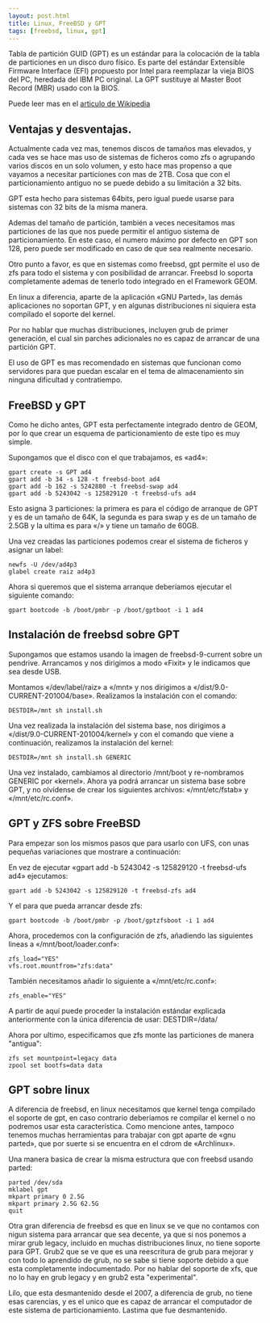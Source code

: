 ```yaml
---
layout: post.html
title: Linux, FreeBSD y GPT
tags: [freebsd, linux, gpt]
---
```


Tabla de partición GUID (GPT) es un estándar para la colocación de la tabla de particiones
en un disco duro físico. Es parte del estándar Extensible Firmware Interface (EFI) propuesto por Intel para reemplazar la vieja BIOS del PC, heredada del IBM PC original. La
GPT sustituye al Master Boot Record (MBR) usado con la BIOS.

Puede leer mas en el [articulo de Wikipedia](wikipedia)

[wikipedia]: http://es.wikipedia.org/wiki/Tabla_de_partición_GUID

Ventajas y desventajas.
-----------------------

Actualmente cada vez mas, tenemos discos de tamaños mas elevados, y cada ves se hace mas
uso de sistemas de ficheros como zfs o agrupando varios discos en un solo volumen,  y esto
hace mas propenso a que vayamos a necesitar particiones con mas de 2TB. Cosa que con el
particionamiento antiguo no se puede debido a su limitación a 32 bits.

GPT esta hecho para sistemas 64bits, pero igual puede usarse para sistemas con 32 bits de
la misma manera.

Ademas del tamaño de partición, también a veces necesitamos mas particiones de las que nos
puede permitir el antiguo sistema de particionamiento. En este caso, el numero máximo por
defecto en GPT son 128, pero puede ser modificado en caso de que sea realmente necesario.

Otro punto a favor, es que en sistemas como freebsd, gpt permite el uso de zfs para todo
el sistema y con posibilidad de arrancar. Freebsd lo soporta completamente ademas de
tenerlo todo integrado en el Framework GEOM.

En linux a diferencia, aparte de la aplicación «GNU Parted», las demás aplicaciones no
soportan GPT, y en algunas distribuciones ni siquiera esta compilado el soporte del kernel.

Por no hablar que muchas distribuciones, incluyen grub de primer generación, el cual sin
parches adicionales no es capaz de arrancar de una partición GPT.

El uso de GPT es mas recomendado en sistemas que funcionan como servidores para que puedan
escalar en el tema de almacenamiento sin ninguna dificultad y contratiempo.


FreeBSD y GPT
-------------

Como he dicho antes, GPT esta perfectamente integrado dentro de GEOM, por lo que crear un
esquema de particionamiento de este tipo es muy simple.

Supongamos que el disco con el que trabajamos, es «ad4»:

    gpart create -s GPT ad4
    gpart add -b 34 -s 128 -t freebsd-boot ad4
    gpart add -b 162 -s 5242880 -t freebsd-swap ad4
    gpart add -b 5243042 -s 125829120 -t freebsd-ufs ad4


Esto asigna 3 particiones:  la primera es para el código de arranque de GPT y es de un
tamaño de 64K, la segunda es para swap y es de un tamaño de 2.5GB y la ultima es para «/»
y tiene un tamaño de 60GB.

Una vez creadas las particiones podemos crear el sistema de ficheros y asignar un label:

    newfs -U /dev/ad4p3
    glabel create raiz ad4p3

Ahora si queremos que el sistema arranque deberíamos ejecutar el siguiente comando:

    gpart bootcode -b /boot/pmbr -p /boot/gptboot -i 1 ad4


Instalación de freebsd sobre GPT
--------------------------------

Supongamos que estamos usando la imagen de freebsd-9-current sobre un pendrive. Arrancamos
y nos dirigimos a modo «Fixit» y le indicamos que sea desde USB.

Montamos «/dev/label/raiz» a «/mnt» y nos dirigimos a «/dist/9.0-CURRENT-201004/base». Realizamos la instalación con el comando:

    DESTDIR=/mnt sh install.sh

Una vez realizada la instalación del sistema base, nos dirigimos a «/dist/9.0-CURRENT-201004/kernel» y con el comando que viene a continuación, realizamos la instalación del kernel:

    DESTDIR=/mnt sh install.sh GENERIC

Una vez instalado, cambiamos al directorio /mnt/boot y re-nombramos GENERIC por «kernel».
Ahora ya podrá arrancar un sistema base sobre GPT, y no olvídense de crear los siguientes
archivos: «/mnt/etc/fstab» y «/mnt/etc/rc.conf».


GPT y ZFS sobre FreeBSD
-----------------------

Para empezar son los mismos pasos que para usarlo con UFS, con unas pequeñas variaciones
que mostrare a continuación:

En vez de ejecutar «gpart add -b 5243042 -s 125829120 -t freebsd-ufs ad4» ejecutamos:

    gpart add -b 5243042 -s 125829120 -t freebsd-zfs ad4

Y el para que pueda arrancar desde zfs:

    gpart bootcode -b /boot/pmbr -p /boot/gptzfsboot -i 1 ad4

Ahora, procedemos con la configuración de zfs, añadiendo las siguientes lineas a
«/mnt/boot/loader.conf»:

    zfs_load="YES"
    vfs.root.mountfrom="zfs:data"

También necesitamos añadir lo siguiente a «/mnt/etc/rc.conf»:

    zfs_enable="YES"

A partir de aquí puede proceder la instalación estándar explicada anteriormente con la
única diferencia de usar: DESTDIR=/data/

Ahora por ultimo, especificamos que zfs monte las particiones de manera "antigua":

    zfs set mountpoint=legacy data
    zpool set bootfs=data data


GPT sobre linux
---------------

A diferencia de freebsd, en linux necesitamos que kernel tenga compilado el soporte de
gpt, en caso contrario deberíamos re compilar el kernel o no podremos usar esta
característica. Como mencione antes, tampoco tenemos muchas herramientas para trabajar con
gpt aparte de «gnu parted», que por suerte si se encuentra en el cdrom de «Archlinux».

Una manera basica de crear la misma estructura que con freebsd usando parted:

    parted /dev/sda
    mklabel gpt
    mkpart primary 0 2.5G
    mkpart primary 2.5G 62.5G
    quit

Otra gran diferencia de freebsd es que en linux se ve que no contamos con nigun sistema
para arrancar que sea decente, ya que si nos ponemos a mirar grub legacy, incluido en
muchas distribuciones linux, no tiene soporte para GPT. Grub2 que se ve que es una
reescritura de grub para mejorar y con todo lo aprendido de grub, no se sabe si tiene
soporte debido a que esta completamente indocumentado. Por no hablar del soporte de xfs,
que no lo hay en grub legacy y en grub2 esta "experimental".

Lilo, que esta desmantenido desde el 2007, a diferencia de grub, no tiene esas carencias,
y es el unico que es capaz de arrancar el computador de este sistema de particionamiento.
Lastima que fue desmantenido.

